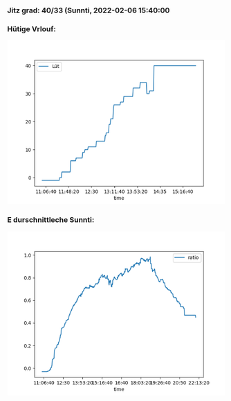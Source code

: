 ### Jitz grad: 40/33 (Sunnti, 2022-02-06 15:40:00

### Hütige Vrlouf:
![Graph](Today.png)

### E durschnittleche Sunnti:
![Graph](Sunnti.png)